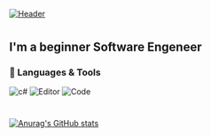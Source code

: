 [![Header](https://github.com/lauendewrau/lauendewrau/blob/main/assets/Header.png)](https://github.com/lauendewrau)
#

## I'm a beginner Software Engeneer




### 🔧 Languages & Tools

![c#](https://img.shields.io/badge/OS-Windows-2970c2?style=for-the-badge&logo=windows)
![Editor](https://img.shields.io/badge/Editor-Visual_Studio-2970c2?style=for-the-badge&logo=visualstudio)
![Code](https://img.shields.io/badge/Code-Csharp-2970c2?style=for-the-badge&logo=csharp)

#

[![Anurag's GitHub stats](https://github-readme-stats.vercel.app/api?username=lauendewrau)](https://github.com/lauendewrau/github-readme-stats)

